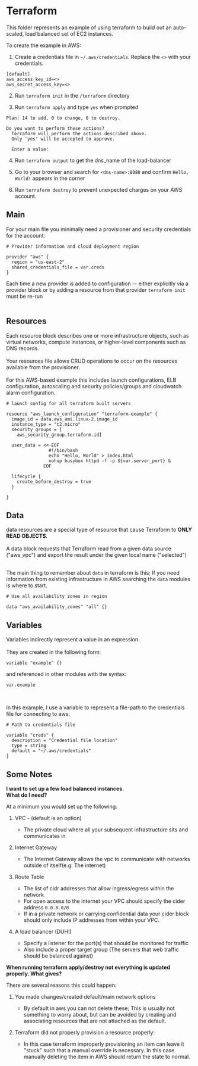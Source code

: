 # Terraform

This folder represents an example of using terraform to build out 
an auto-scaled, load balanced set of EC2 instances.<br> 

To create the example in AWS: 

1. Create a credentials file in `~/.aws/credentials`. Replace the `<>` with your credentials. 
```shell script
[default]
aws_access_key_id=<>
aws_secret_access_key=<>
``` 

2. Run `terraform init` in the `/terraform` directory

3. Run `terraform apply` and type `yes` when prompted

```
Plan: 14 to add, 0 to change, 0 to destroy.

Do you want to perform these actions?
  Terraform will perform the actions described above.
  Only 'yes' will be accepted to approve.

  Enter a value: 
```

4. Run `terraform output` to get the dns_name of the load-balancer

5. Go to your browser and search for `<dns-name>:8080` and confirm `Hello, World!` appears in the corner

6. Run `terraform destroy` to prevent unexpected charges on your AWS account.

## Main

For your main file you minimally need a provisioner and security credentials for the account:
```hcl-terraform
# Provider information and cloud deployment region

provider "aws" {
  region = "us-east-2"
  shared_credentials_file = var.creds
}
```
Each time a new provider is added to configuration -- either explicitly via a provider block 
or by adding a resource from that provider `terraform init` must be re-run<br><br>


## Resources
Each resource block describes one or more infrastructure objects, such as virtual networks, compute instances, or higher-level components such as DNS records. <br><br>
Your resources file allows CRUD operations to occur on the resources available from the provisioner.<br><br>
For this AWS-based example this includes launch configurations, ELB configuration, autoscaling and security policies/groups and cloudwatch alarm configuration. 
```hcl-terraform
# launch config for all terraform built servers

resource "aws_launch_configuration" "terraform-example" {
  image_id = data.aws_ami.linux-2.image_id
  instance_type = "t2.micro"
  security_groups = [
    aws_security_group.terraform.id]

  user_data = <<-EOF
                #!/bin/bash
                echo "Hello, World" > index.html
                nohup busybox httpd -f -p ${var.server_port} &
              EOF

  lifecycle {
    create_before_destroy = true
  }

}
```

## Data
data resources are a special type of resource that cause Terraform to **ONLY READ OBJECTS**.<br>  
A data block requests that Terraform read from a given data source ("aws_vpc") and export the result under the given local name ("selected")
<br><br>

The main thing to remember about `data` in terraform is this; If you need information from existing infrastructure in 
AWS searching the `data` modules is where to start.  
```hcl-terraform
# Use all availability zones in region

data "aws_availability_zones" "all" {}

```

## Variables
Variables indirectly represent a value in an expression.
<br><br>They are created in the following form:
```hcl-terraform
variable "example" {}
```

and referenced in other modules with the syntax: 

```hcl-terraform
var.example
```
<br>

In this example, I use a variable to represent a file-path to the credentials file for 
connecting to aws:

```hcl-terraform
# Path to credentials file

variable "creds" {
  description = "Credential file location"
  type = string
  default = "~/.aws/credentials"
}
```

## Some Notes
**I want to set up a few load balanced instances. <br> What do I need?**

At a minimum you would set up the following:
1. VPC - (default is an option)
    - The private cloud where all your subsequent infrastructure sits and communicates in
    
2. Internet Gateway
    - The Internet Gateway allows the vpc to communicate with networks outside of itself(e.g: The internet)<br>
    
3. Route Table
    - The list of cidr addresses that allow ingress/egress within the network
    - For open access to the internet your VPC should specify the cider address `0.0.0.0/0`
    - If in a private network or carrying confidential data your cider block 
    should only include IP addresses from within your VPC. 
    
4. A load balancer (DUH!)
    - Specify a listener for the port(s) that should be monitored for traffic
    - Also include a proper target group (The servers that web traffic should be balanced against)
     

**When running terraform apply/destroy not everything is updated properly. What gives?**
  
There are several reasons this could happen:
1. You made changes/created default/main network options
    - By default in aws you can not delete these; This is usually not something to worry about, 
    but can be avoided by creating and associating resources that are not attached as the default.
    
2. Terraform did not properly provision a resource properly:
    - In this case terraform improperly provisioning an item can leave it 
    "stuck" such that a manual override is necessary. 
    In this case manually deleting the item in AWS should return the state to normal. 